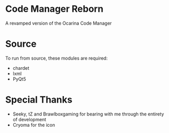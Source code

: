 # Code Manager Reborn
A revamped version of the Ocarina Code Manager

# Source
To run from source, these modules are required:
* chardet
* lxml
* PyQt5

# Special Thanks
* Seeky, tZ and Brawlboxgaming for bearing with me through the entirety of development
* Cryoma for the icon
